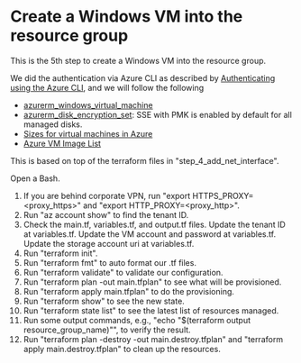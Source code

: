 # Create a Windows VM into the resource group

This is the 5th step to create a Windows VM into the resource group.

We did the authentication via Azure CLI as described by [Authenticating using the Azure CLI](https://registry.terraform.io/providers/hashicorp/azuread/latest/docs/guides/azure_cli), and we will follow the following

- [azurerm_windows_virtual_machine](https://registry.terraform.io/providers/hashicorp/azurerm/latest/docs/resources/windows_virtual_machine)
- [azurerm_disk_encryption_set](https://registry.terraform.io/providers/hashicorp/azurerm/latest/docs/resources/disk_encryption_set): SSE with PMK is enabled by default for all managed disks.
- [Sizes for virtual machines in Azure](https://docs.microsoft.com/en-us/azure/virtual-machines/sizes)
- [Azure VM Image List](https://az-vm-image.info/)

This is based on top of the terraform files in "step_4_add_net_interface".

Open a Bash.

1. If you are behind corporate VPN, run "export HTTPS_PROXY=<proxy_https>" and "export HTTP_PROXY=<proxy_http>".
2. Run "az account show" to find the tenant ID.
3. Check the main.tf, variables.tf, and output.tf files. Update the tenant ID at variables.tf. Update the VM account and password at variables.tf. Update the storage account uri at variables.tf.
4. Run "terraform init".
5. Run "terraform fmt" to auto format our .tf files.
6. Run "terraform validate" to validate our configuration.
7. Run "terraform plan -out main.tfplan" to see what will be provisioned.
8. Run "terraform apply main.tfplan" to do the provisioning.
9. Run "terraform show" to see the new state.
10. Run "terraform state list" to see the latest list of resources managed.
11. Run some output commands, e.g., "echo "$(terraform output resource_group_name)"", to verify the result.
12. Run "terraform plan -destroy -out main.destroy.tfplan" and "terraform apply main.destroy.tfplan" to clean up the resources.

